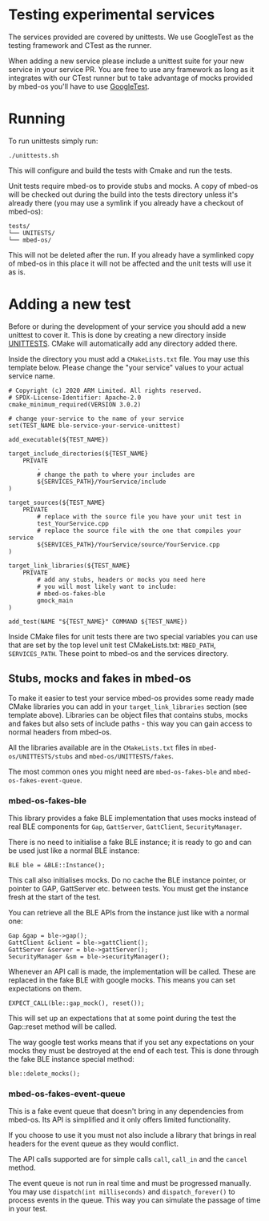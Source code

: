 # Testing experimental services

The services provided are covered by unittests. We use GoogleTest as the testing framework and CTest
as the runner.

When adding a new service please include a unittest suite for your new service in your service PR.
You are free to use any framework as long as it integrates with our CTest runner but to take advantage of
mocks provided by mbed-os you'll have to use [GoogleTest](https://github.com/google/googletest).

# Running

To run unittests simply run:

```
./unittests.sh
```

This will configure and build the tests with Cmake and run the tests.

Unit tests require mbed-os to provide stubs and mocks. A copy of mbed-os will be checked out during the build into
the tests directory unless it's already there (you may use a symlink if you already have a checkout of mbed-os):

```
tests/
└── UNITESTS/
└── mbed-os/
```

This will not be deleted after the run. If you already have a symlinked copy of mbed-os in this place it will not
be affected and the unit tests will use it as is.

# Adding a new test

Before or during the development of your service you should add a new unittest to cover it. This is done by
creating a new directory inside [UNITTESTS](./UNITTESTS). CMake will automatically add any directory added there.

Inside the directory you must add a `CMakeLists.txt` file. You may use this template below. Please change the
"your service" values to your actual service name.

```
# Copyright (c) 2020 ARM Limited. All rights reserved.
# SPDX-License-Identifier: Apache-2.0
cmake_minimum_required(VERSION 3.0.2)

# change your-service to the name of your service
set(TEST_NAME ble-service-your-service-unittest)

add_executable(${TEST_NAME})

target_include_directories(${TEST_NAME}
    PRIVATE
        .
        # change the path to where your includes are
        ${SERVICES_PATH}/YourService/include
)

target_sources(${TEST_NAME}
    PRIVATE
        # replace with the source file you have your unit test in
        test_YourService.cpp
        # replace the source file with the one that compiles your service
        ${SERVICES_PATH}/YourService/source/YourService.cpp
)

target_link_libraries(${TEST_NAME}
    PRIVATE
        # add any stubs, headers or mocks you need here
        # you will most likely want to include:
        # mbed-os-fakes-ble
        gmock_main
)

add_test(NAME "${TEST_NAME}" COMMAND ${TEST_NAME})
```

Inside CMake files for unit tests there are two special variables you can use that are set by the top level
unit test CMakeLists.txt: `MBED_PATH`, `SERVICES_PATH`. These point to mbed-os and the services directory.

## Stubs, mocks and fakes in mbed-os

To make it easier to test your service mbed-os provides some ready made CMake libraries you can add in your
`target_link_libraries` section (see template above). Libraries can be object files that contains stubs, mocks
and fakes but also sets of include paths - this way you can gain access to normal headers from mbed-os.

All the libraries available are in the `CMakeLists.txt` files in `mbed-os/UNITTESTS/stubs` and
`mbed-os/UNITTESTS/fakes`.

The most common ones you might need are `mbed-os-fakes-ble` and `mbed-os-fakes-event-queue`.

### mbed-os-fakes-ble

This library provides a fake BLE implementation that uses mocks instead of real BLE components for `Gap`,
`GattServer`, `GattClient`, `SecurityManager`.

There is no need to initialise a fake BLE instance; it is ready to go and can be used just like a normal BLE instance:

```
BLE ble = &BLE::Instance();
```

This call also initialises mocks. Do no cache the BLE instance pointer, or pointer to GAP, GattServer etc. between
tests. You must get the instance fresh at the start of the test.

You can retrieve all the BLE APIs from the instance just like with a normal one:

```
Gap &gap = ble->gap();
GattClient &client = ble->gattClient();
GattServer &server = ble->gattServer();
SecurityManager &sm = ble->securityManager();
```

Whenever an API call is made, the implementation will be called. These are replaced in the fake BLE with google mocks.
This means you can set expectations on them. 

```
EXPECT_CALL(ble::gap_mock(), reset());
```

This will set up an expectations that at some point during the test the Gap::reset method will be called.

The way google test works means that if you set any expectations on your mocks they must be destroyed at
the end of each test. This is done through the fake BLE instance special method:

```
ble::delete_mocks();
```

### mbed-os-fakes-event-queue

This is a fake event queue that doesn't bring in any dependencies from mbed-os. Its API is simplified
and it only offers limited functionality.

If you choose to use it you must not also include a library that brings in real headers for the event
queue as they would conflict.

The API calls supported are for simple calls `call`, `call_in` and the `cancel` method.

The event queue is not run in real time and must be progressed manually. You may use
`dispatch(int milliseconds)` and `dispatch_forever()` to process events in the queue. This way you can
simulate the passage of time in your test. 
